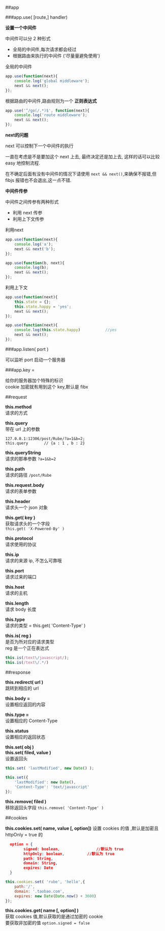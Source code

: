 ##app

###app.use( [route,] handler)          

**设置一个中间件**							

中间件可以分 2 种形式								

* 全局的中间件,每次请求都会经过					
* 根据路由来执行的中间件 ('尽量量避免使用')   		

全局的中间件				
			
```javascript							
app.use(function(next){
	console.log('global middleware');
	next && next();
});
```						

根据路由的中间件,路由规则为一个 **正则表达式** 

```javascript       
app.use('^/go(/.*)$', function(next){
	console.log('route middleware');
	next && next();
});  
```								

**next的问题**        

next 可以控制下一个中间件的执行				

一直在考虑是不是要加这个 next 上去, 最终决定还是加上去, 这样的话可以比较 easy 地控制流程.

在不确定后面有没有中间件的情况下请使用 ``` next && next() ```,来确保不报错,但fibjs 报错也不会退出,这一点不错.

**中间件传参**							

中间件之间传参有两种形式

* 利用 next 传参      
* 利用上下文传参    

利用next          

```javascript					
app.use(function(next){
	console.log('a');
	next && next('b');
});

app.use(function(b, next){
	console.log(b);
	next && next();
});
```          

利用上下文

```javascript
app.use(function(next){
	this.state = {};
	this.state.happy = 'yes';
	next && next();
});

app.use(function(next){
	console.log(this.state.happy)			//yes
	next && next();
});
```

###app.listen( port )						

可以监听 port 启动一个服务器						

###app.key =   

给你的服务器加个特殊的标识						
cookie 加密就有用到这个 key,默认是 fibx

##request

**this.method**								
请求的方式							

**this.query**					
带在 url 上的参数            
 
```
127.0.0.1:12306/post/Rube/?a=1&b=2;												
this.query       // {a : 1 , b : 2}
```

**this.queryString**							
请求的那串参数 ```?a=1&b=2```

**this.path**					
请求的路径 ```/post/Rube```

**this.request.body**						
请求的表单参数

**this.header**						
请求头一个 json 对象				

**this.get( key )**							
获取请求头的一个字段					
```this.get( 'X-Powered-By' )```				

**this.protocol**					
请求使用的协议					

**this.ip**					
请求的来源 ip, 不怎么可靠哦					

**this.port**						
请求过来的端口 					

**this.host**      				
请求的主机

**this.length**        			
请求 body 长度

**this.type**						
请求的类型 = this.get( 'Content-Type' )			
	
**this.is( reg )**					
是否为所对应的请求类型					
reg 是一个正在表达式			
			
```javascript				
this.is(/text\/javascript/);
this.is(/text\/.*/)
```

##response

**this.redirect( url )**						
跳转到相应的 url							

**this.body =**				
设置相应返回的内容						

**this.type =**					
设置相应的 Content-Type
	
**this.status**						
设置相应的返回状态 					

**this.set( obj )**							
**this.set( filed, value )**					
设置返回头				
						
```javascript
this.set( 'lastModified', new Date() );		
		
this.set({
	'lastModified': new Date(),
	'Content-Type': 'text/javascript'
});		
```

**this.remove( filed )**			
移除返回头字段	
```this.remove( 'Content-Type' )```
	
##cookies						

**this.cookies.set( name, value [, option])**
设置 cookies 的值	,默认是加密且 httpOnly = true 的						

```json
  option = {
  		signed: boolean,				//默认为 true
  		httpOnly: boolean, 			//默认为 true
  		path: String,
  		domain: String,
  		expires: Date
  }
```
				
```javascript					
this.cookies.set( 'rube', 'hello',{
	path:'/',
	domain: '.taobao.com',
	expires: new Date(Date.now() + 3600)
});
```


**this.cookies.get( name [, option] )**				
获取 cookies 值,默认获取的是通过加密的 cookie						
要获取非加密的值 ```option.signed = false```



